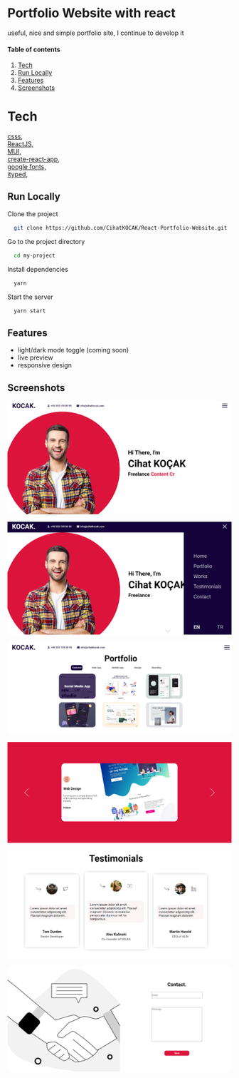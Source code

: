 
# Portfolio Website with react

useful, nice and simple portfolio site, I continue to develop it

#### Table of contents
1. [Tech](#Tech)
2. [Run Locally](#locally)
3. [Features](#Features)
3. [Screenshots](#Screenshots)

# Tech

<a href ="https://www.npmjs.com/package/node-sass"> csss,</a> <br> 
<a href ="https://reactjs.org/"> ReactJS,</a>  <br>
<a href ="https://mui.com/"> MUI,</a>  <br>
<a href ="https://create-react-app.dev/"> create-react-app,</a>  <br>
<a href ="https://fonts.google.com/"> google fonts,</a>  <br>
<a href ="https://www.npmjs.com/package/ityped"> ityped,</a>  <br>

## Run Locally <a name="locally"></a>

Clone the project

```bash
  git clone https://github.com/CihatKOCAK/React-Portfolio-Website.git
```

Go to the project directory

```bash
  cd my-project
```

Install dependencies

```bash
  yarn
```

Start the server

```bash
  yarn start
```


## Features

- light/dark mode toggle (coming soon)
- live preview
- responsive design

  
## Screenshots

![Screen Shot](https://github.com/CihatKOCAK/React-Portfolio-Website/blob/main/readMeImgs/intro.PNG)

![Screen Shot](https://github.com/CihatKOCAK/React-Portfolio-Website/blob/main/readMeImgs/menu.PNG)

![Screen Shot](https://github.com/CihatKOCAK/React-Portfolio-Website/blob/main/readMeImgs/portfolio.PNG)

![Screen Shot](https://github.com/CihatKOCAK/React-Portfolio-Website/blob/main/readMeImgs/works.PNG)

![Screen Shot](https://github.com/CihatKOCAK/React-Portfolio-Website/blob/main/readMeImgs/testimonials.PNG)

![Screen Shot](https://github.com/CihatKOCAK/React-Portfolio-Website/blob/main/readMeImgs/contact.PNG)

